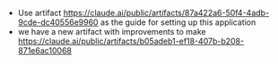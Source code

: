 - Use artifact https://claude.ai/public/artifacts/87a422a6-50f4-4adb-9cde-dc40556e9960 as the guide for setting up this application
- we have a new artifact with improvements to make https://claude.ai/public/artifacts/b05adeb1-ef18-407b-b208-871e6ac10068